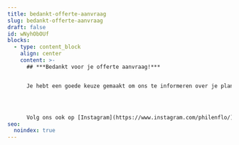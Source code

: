 ```yaml
---
title: bedankt-offerte-aanvraag
slug: bedankt-offerte-aanvraag
draft: false
id: wNyhObOUf
blocks:
  - type: content_block
    align: center
    content: >-
      ## ***Bedankt voor je offerte aanvraag!***


      Je hebt een goede keuze gemaakt om ons te informeren over je plannen! We nemen snel contact met je op.




      Volg ons ook op [Instagram](https://www.instagram.com/philenflo/) of [LinkedIn](https://www.linkedin.com/company/philenflo)
seo:
  noindex: true
---
```

